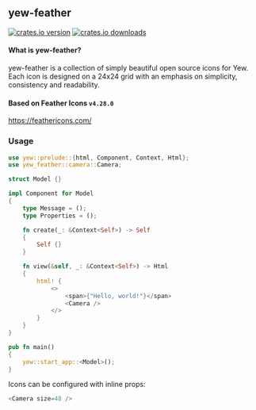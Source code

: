 ## yew-feather

[![crates.io version](https://img.shields.io/crates/v/yew-feather.svg?style=flat-square)](https://crates.io/crates/yew-feather)
[![crates.io downloads](https://img.shields.io/crates/d/yew-feather.svg?style=flat-square)](https://crates.io/crates/yew-feather)

#### What is yew-feather?

yew-feather is a collection of simply beautiful open source icons for Yew. Each icon is designed on a 24x24 grid with an emphasis on simplicity, consistency and readability.

#### Based on Feather Icons `v4.28.0`

https://feathericons.com/

### Usage

```rust
use yew::prelude::{html, Component, Context, Html};
use yew_feather::camera::Camera;

struct Model {}

impl Component for Model
{
    type Message = ();
    type Properties = ();

    fn create(_: &Context<Self>) -> Self
    {
        Self {}
    }

    fn view(&self, _: &Context<Self>) -> Html
    {
        html! {
            <>
                <span>{"Hello, world!"}</span>
                <Camera />
            </>
        }
    }
}

pub fn main()
{
    yew::start_app::<Model>();
}
```

Icons can be configured with inline props:

```rust
<Camera size=48 />
```
